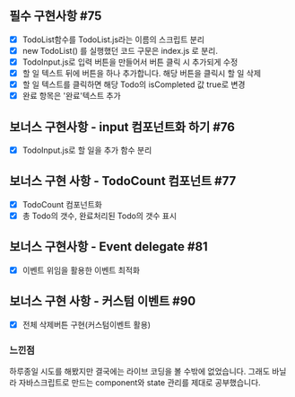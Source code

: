 ## 필수 구현사항 #75

- [x] TodoList함수를 TodoList.js라는 이름의 스크립트 분리
- [x] new TodoList() 를 실행했던 코드 구문은 index.js 로 분리.
- [x] TodoInput.js로 입력 버튼을 만들어서 버튼 클릭 시 추가되게 수정
- [x] 할 일 텍스트 뒤에 버튼을 하나 추가합니다. 해당 버튼을 클릭시 할 일 삭제
- [x] 할 일 텍스트를 클릭하면 해당 Todo의 isCompleted 값 true로 변경
- [x] 완료 항목은 '완료'텍스트 추가

## 보너스 구현사항 - input 컴포넌트화 하기 #76

- [x] TodoInput.js로 할 일을 추가 함수 분리

## 보너스 구현 사항 - TodoCount 컴포넌트 #77

- [x] TodoCount 컴포넌트화
- [x] 총 Todo의 갯수, 완료처리된 Todo의 갯수 표시

## 보너스 구현사항 - Event delegate #81

- [x] 이벤트 위임을 활용한 이벤트 최적화

## 보너스 구현 사항 - 커스텀 이벤트 #90

- [x] 전체 삭제버튼 구현(커스텀이벤트 활용)

### 느낀점

하루종일 시도를 해봤지만 결국에는 라이브 코딩을 볼 수밖에 없었습니다. 그래도 바닐라 자바스크립트로 만드는 component와 state 관리를 제대로 공부했습니다.
